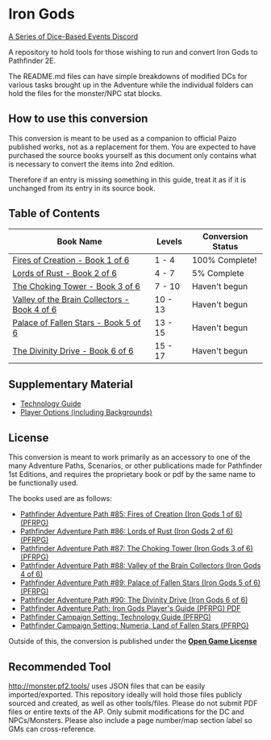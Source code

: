 # Iron Gods

[A Series of Dice-Based Events Discord](https://discord.gg/UQ8UD3H)

A repository to hold tools for those wishing to run and convert Iron Gods to Pathfinder 2E.

The README.md files can have simple breakdowns of modified DCs for various tasks brought up in the Adventure while the individual folders can hold the files for the monster/NPC stat blocks.

## How to use this conversion

This conversion is meant to be used as a companion to official Paizo published works, not as a replacement for them. You are expected to have purchased the source books yourself as this document only contains what is necessary to convert the items into 2nd edition.

Therefore if an entry is missing something in this guide, treat it as if it is unchanged from its entry in its source book.

## Table of Contents

Book Name                                                          | Levels  | Conversion Status
-------------------------------------------------------------------|---------|------------------
[Fires of Creation - Book 1 of 6](Chapter1/README.md)              | 1 - 4   | 100% Complete!
[Lords of Rust - Book 2 of 6](Chapter2/README.md)                  | 4 - 7   | 5% Complete
[The Choking Tower - Book 3 of 6](Chapter3/README.md)              | 7 - 10  | Haven't begun
[Valley of the Brain Collectors - Book 4 of 6](Chapter4/README.md) | 10 - 13 | Haven't begun
[Palace of Fallen Stars - Book 5 of 6](Chapter5/README.md)         | 13 - 15 | Haven't begun
[The Divinity Drive - Book 6 of 6](Chapter6/README.md)             | 15 - 17 | Haven't begun

## Supplementary Material

* [Technology Guide](/Technology%20Guide/README.md)
* [Player Options (including Backgrounds)](/Player%20Options/README.md)

## License

This conversion is meant to work primarily as an accessory to one of the many Adventure Paths, Scenarios, or other publications made for Pathfinder 1st Editions, and requires the proprietary book or pdf by the same name to be functionally used.

The books used are as follows:

* [Pathfinder Adventure Path #85: Fires of Creation (Iron Gods 1 of 6) (PFRPG)](https://paizo.com/products/btpy95br)
* [Pathfinder Adventure Path #86: Lords of Rust (Iron Gods 2 of 6) (PFRPG)](https://paizo.com/products/btpy95bs)
* [Pathfinder Adventure Path #87: The Choking Tower (Iron Gods 3 of 6) (PFRPG)](https://paizo.com/products/btpy95bt)
* [Pathfinder Adventure Path #88: Valley of the Brain Collectors (Iron Gods 4 of 6)](https://paizo.com/products/btpy95bu)
* [Pathfinder Adventure Path #89: Palace of Fallen Stars (Iron Gods 5 of 6) (PFRPG)](https://paizo.com/products/btpy95bv)
* [Pathfinder Adventure Path #90: The Divinity Drive (Iron Gods 6 of 6)](https://paizo.com/products/btpy95bw)
* [Pathfinder Adventure Path: Iron Gods Player's Guide (PFRPG) PDF](https://paizo.com/products/btpy98lf?Pathfinder-Adventure-Path-Iron-Gods-Players-Guide)
* [Pathfinder Campaign Setting: Technology Guide (PFRPG)](https://paizo.com/products/btpy98i0?Pathfinder-Campaign-Setting-Technology-Guide)
* [Pathfinder Campaign Setting: Numeria, Land of Fallen Stars (PFRPG)](https://paizo.com/products/btpy978l?Pathfinder-Campaign-Setting-Numeria-Land-of-Fallen-Stars)

Outside of this, the conversion is published under the **[Open Game License](LICENSE)**

## Recommended Tool

<http://monster.pf2.tools/> uses JSON files that can be easily imported/exported. This repository ideally will hold those files publicly sourced and created, as well as other tools/files.
Please do not submit PDF files or entire texts of the AP. Only submit modifications for the DC and NPCs/Monsters. Please also include a page number/map section label so GMs can cross-reference.
